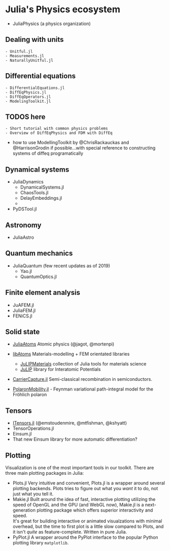 # Julia's Physics ecosystem

- JuliaPhysics (a physics organization)
## Dealing with units
    - Unitful.jl
    - Measurements.jl
    - NaturallyUnitful.jl
## Differential equations
    - DifferentialEquations.jl
    - DiffEqPhysics.jl
    - DiffEqOperators.jl
    - ModelingToolkit.jl
## TODOS here
    - Short tutorial with common physics problems
    - Overview of DiffEqPhysics and FDM with DiffEq

  - how to use ModellingToolkit by @ChrisRackauckas and @HarrisonGrodin if possible...with special reference to constructing systems of diffeq programatically

## Dynamical systems 
- JuliaDynamics
    - DynamicalSystems.jl
    - ChaosTools.jl
    - DelayEmbeddings.jl
    -
- PyDSTool.jl

## Astronomy
- JuliaAstro

## Quantum mechanics
- JuliaQuantum (few recent updates as of 2019)
    - Yao.jl
    - QuantumOptics.jl

## Finite element analysis
- JuAFEM.jl
- JuliaFEM.jl
- FENiCS.jl

## Solid state
- [JuliaAtoms](https://github.com/JuliaAtoms/) Atomic physics (@jagot, @mortenpi)
    
- [libAtoms](https://github.com/libAtoms/) Materials-modelling + FEM orientated
  libraries
    - [JuLIPMaterials](https://github.com/cortner/JuLIPMaterials.jl) collection
      of Julia tools for materials science
    - [JuLIP](https://github.com/libAtoms/JuLIP.jl) library for Interatomic
      Potentials

- [CarrierCapture.jl](https://github.com/WMD-group/CarrierCapture.jl) Semi-classical recombination in semiconductors.
- [PolaronMobility.jl](https://github.com/jarvist/PolaronMobility.jl) - Feynman variational
  path-integral model for the Fröhlich polaron

## Tensors
- [ITensors.jl](https://github.com/ITensor/ITensors.jl) (@emstoudenmire, @mtfishman, @kshyatt)
- TensorOperations.jl
- Einsum.jl
- That new Einsum library for more automatic differentiation?

## Plotting
Visualization is one of the most important tools in our toolkit.
There are three main plotting packages in Julia:
- Plots.jl
    Very intuitive and convenient, Plots.jl is a wrapper around several plotting backends.  Plots tries to figure out what you _want_ it to do, not just what you tell it.
- Makie.jl
    Built around the idea of fast, interactive plotting utilizing the speed of OpenGL and the GPU (and WebGL now), Makie.jl is a next-generation plotting package which offers superior interactivity and speed.  
    It's great for building interactive or animated visualzations with minimal overhead, but the time to first plot is a little slow compared to Plots, and it isn't _quite_ as feature-complete.  Written in pure Julia.
- PyPlot.jl
    A wrapper around the PyPlot interface to the popular Python plotting library `matplotlib`.
